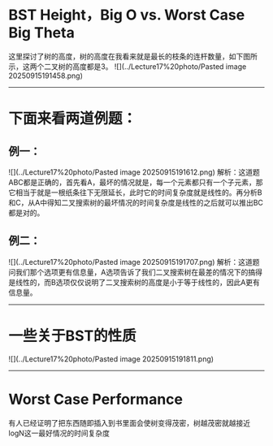 # BST Height，Big O vs. Worst Case Big Theta

这里探讨了树的高度，树的高度在我看来就是最长的枝条的连杆数量，如下图所示，这两个二叉树的高度都是3。
![](../Lecture17%20photo/Pasted image 20250915191458.png)

---

# 下面来看两道例题：

## 例一：
![](../Lecture17%20photo/Pasted image 20250915191612.png)
解析：这道题ABC都是正确的，首先看A，最坏的情况就是，每一个元素都只有一个子元素，那它相当于就是一根纸条往下无限延长，此时它的时间复杂度就是线性的。再分析B和C，从A中得知二叉搜索树的最坏情况的时间复杂度是线性的之后就可以推出BC都是对的。

## 例二：
![](../Lecture17%20photo/Pasted image 20250915191707.png)
解析：这道题问我们那个选项更有信息量，A选项告诉了我们二叉搜索树在最差的情况下的搞得是线性的，而B选项仅仅说明了二叉搜索树的高度是小于等于线性的，因此A更有信息量。

---

# 一些关于BST的性质

![](../Lecture17%20photo/Pasted image 20250915191811.png)

---

# Worst Case Performance

有人已经证明了把东西随即插入到书里面会使树变得茂密，树越茂密就越接近logN这一最好情况的时间复杂度




